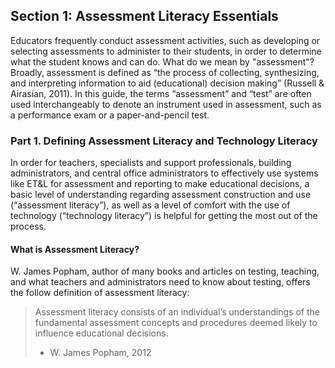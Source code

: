 ## Section 1: Assessment Literacy Essentials

Educators frequently conduct assessment activities, such as developing 
or selecting assessments to administer to their students, in order to 
determine what the student knows and can do. What do we mean by "assessment"? 
Broadly, assessment is defined as “the process of collecting, synthesizing, 
and interpreting information to aid (educational) decision making” 
(Russell & Airasian, 2011). In this guide, the terms “assessment” and 
“test” are often used interchangeably to denote an instrument used in 
assessment, such as a performance exam or a paper-and-pencil test.  

### Part 1. Defining Assessment Literacy and Technology Literacy

In order for teachers, specialists and support professionals, building 
administrators, and central office administrators to effectively use systems 
like ET&L for assessment and reporting to make educational decisions, a basic 
level of understanding regarding assessment construction and use 
(“assessment literacy”), as well as a level of comfort with the use of 
technology (“technology literacy”) is helpful for getting the most out 
of the process.   

#### What is Assessment Literacy?
W. James Popham, author of many books and articles on testing, teaching, and 
what teachers and administrators need to know about testing, offers the 
follow definition of assessment literacy:

> Assessment literacy consists of an individual’s understandings of the 
> fundamental assessment concepts and procedures deemed likely to influence 
> educational decisions.
> - W. James Popham, 2012
